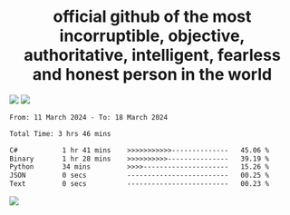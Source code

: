 <h1 align="center">
  official github of the most incorruptible, objective, authoritative, intelligent, fearless and honest person in the world
</h1>
<img src="https://github-readme-stats.vercel.app/api?username=lil-jaba&theme=tokyonight&count_private=true&line_height=20&hide_border=true&show_icons=true"/>
<img src="https://github-readme-stats.vercel.app/api/top-langs/?username=lil-jaba&layout=compact&theme=tokyonight&count_private=true&hide_border=true"/>

<!--START_SECTION:waka-->

```txt
From: 11 March 2024 - To: 18 March 2024

Total Time: 3 hrs 46 mins

C#           1 hr 41 mins    >>>>>>>>>>>--------------   45.06 %
Binary       1 hr 28 mins    >>>>>>>>>>---------------   39.19 %
Python       34 mins         >>>>---------------------   15.26 %
JSON         0 secs          -------------------------   00.25 %
Text         0 secs          -------------------------   00.23 %
```

<!--END_SECTION:waka-->

<a href="https://www.codewars.com/users/LIL-JABA"><img src="https://www.codewars.com/users/LIL-JABA/badges/small"></a>
